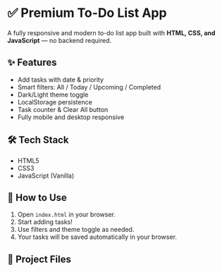 # ✅ Premium To-Do List App

A fully responsive and modern to-do list app built with **HTML, CSS, and JavaScript** — no backend required.

## ✨ Features
- Add tasks with date & priority
- Smart filters: All / Today / Upcoming / Completed
- Dark/Light theme toggle
- LocalStorage persistence
- Task counter & Clear All button
- Fully mobile and desktop responsive

## 🛠️ Tech Stack
- HTML5
- CSS3
- JavaScript (Vanilla)

## 🚀 How to Use
1. Open `index.html` in your browser.
2. Start adding tasks!
3. Use filters and theme toggle as needed.
4. Your tasks will be saved automatically in your browser.

## 📁 Project Files
